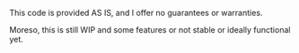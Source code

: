 This code is provided AS IS, and I offer no guarantees or warranties. 

Moreso, this is still WIP and some features or not stable or ideally functional yet.